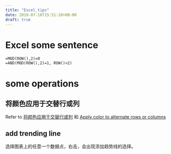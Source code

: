 ```yaml
---
title: "Excel_tips"
date: 2019-07-16T15:51:10+08:00
draft: true
---
```


# Excel some sentence
```excel
=MOD(ROW(),2)=0
=AND(MOD(ROW(),2)=1, ROW()>2)
```

# some operations

## 将颜色应用于交替行或列
Refer to [将颜色应用于交替行或列](https://support.office.com/zh-cn/article/-%E5%B0%86%E9%A2%9C%E8%89%B2%E5%BA%94%E7%94%A8%E4%BA%8E%E4%BA%A4%E6%9B%BF%E8%A1%8C%E6%88%96%E5%88%97-30002ce0-7a1c-4d70-a70c-4b6232f09f5e) 和 [Apply color to alternate rows or columns](https://support.office.com/en-us/article/apply-color-to-alternate-rows-or-columns-30002ce0-7a1c-4d70-a70c-4b6232f09f5e?ui=en-US&rs=en-US&ad=US)

## add trending line
选择图表上的任意一个数据点，右击，会出现添加趋势线的选择。
